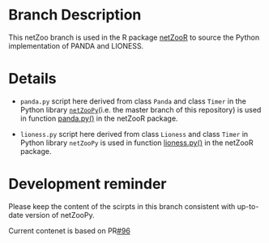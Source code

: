 # Branch Description

This netZoo branch is used in the R package [netZooR](https://github.com/netZoo/netZooR) to source the Python implementation of PANDA and LIONESS.

# Details

- `panda.py` script here derived from class `Panda` and class `Timer` in the Python library [`netZooPy`](https://github.com/netZoo/netZooPy)(i.e. the master branch of this repository) is used in function [panda.py()](https://github.com/netZoo/netZooR/blob/master/R/PANDA.R) in the netZooR package.

- `lioness.py` script here derived from class `Lioness` and class `Timer` in Python library `netZooPy` is used in function [lioness.py()](https://github.com/netZoo/netZooR/blob/master/R/LIONESS.R) in the netZooR package.

# Development reminder

Please keep the content of the scirpts in this branch consistent with up-to-date version of netZooPy. 

Current contenet is based on PR[#96](https://github.com/netZoo/netZooPy/pull/96)
